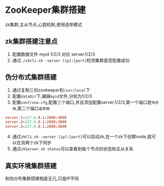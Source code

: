# ZooKeeper集群搭建
zk集群,主从节点,心跳机制,使用选举模式

## zk集群搭建注意点
1. 配置数据文件 myid 1/2/3 对应 server.1/2/3
2. 通过`./zkCli.sh -server [ip]:[port]`检测集群是否配置成功

## 伪分布式集群搭建
1. 通过复制三份zookeeper到`/usr/local`下
2. 配置`dataDir`下,编辑`myid`文件,分别为1/2/3
3. 配置`conf/zoo.cfg`,配置三个端口,并且添加配置server.1/2/3,第一个端口是`同步用`,第二个端口`选举用`
```conf
server.1=127.0.0.1:2888:3888
server.2=127.0.0.1:2889:3889
server.3=127.0.0.1:2890:3890
```
4. 通过`zkCli.sh -server [ip]:[port]`可以启动zk,在一个zk下创建node,就可以在另两个zk下同步
5. 通过`zkServer.sh status`可以查看到每个节点的状态和主从关系

## 真实环境集群搭建
和伪分布集群搭建相差无几,只是IP不同